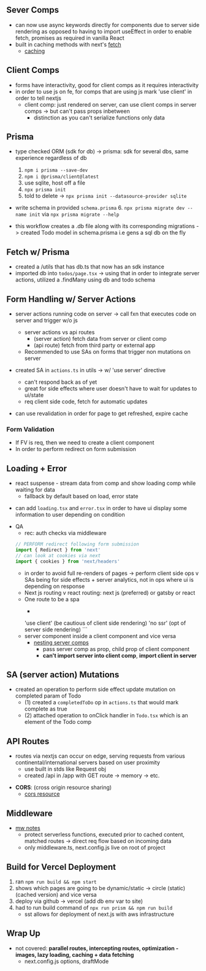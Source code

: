## Sever Comps
- can now use async keywords directly for components due to server side rendering as opposed to having to import useEffect in order to enable fetch, promises as required in vanilla React
- built in caching methods with next's [fetch](https://nextjs.org/docs/app/api-reference/functions/fetch)
    * [caching](https://nextjs.org/docs/app/building-your-application/caching)

## Client Comps
- forms have interactivity, good for client comps as it requires interactivity
- in order to use js on fe, for comps that are using js mark 'use client' in order to tell nextjs
    * client comp: just rendered on server, can use client comps in server comps -> but can't pass props inbetween
        - distinction as you can't serialize functions only data

## Prisma
- type checked ORM (sdk for db) -> prisma: sdk for several dbs, same experience regardless of db
    1. `npm i prisma --save-dev`
    2. `npm i @prisma/client@latest`
    3. use sqlite, host off a file
    4. `npx prisma init`
    5. told to delete -> `npx prisma init --datasource-provider sqlite`
- write schema in provided `schema.prisma`
    6. `npx prisma migrate dev --name init` via `npx prisma migrate --help`

- this workflow creates a .db file along with its corresponding migrations -> created Todo model in schema.prisma i.e gens a sql db on the fly

## Fetch w/ Prisma
- created a /utils that has db.ts that now has an sdk instance
- imported db into `todos/page.tsx` -> using that in order to integrate server actions, utilized a .findMany using db and todo schema

## Form Handling w/ Server Actions
- server actions running code on server -> call fxn that executes code on server and trigger w/o js
    * server actions vs api routes
        - (server action) fetch data from server or client comp
        - (api route) fetch from third party or external app
    - Recommended to use SAs on forms that trigger non mutations on server

- created SA in `actions.ts` in utils -> w/ 'use server' directive
    * can't respond back as of yet
    * great for side effects where user doesn't have to wait for updates to ui/state
    * req client side code, fetch for automatic updates
- can use revalidation in order for page to get refreshed, expire cache

### Form Validation
- If FV is req, then we need to create a client component
- In order to perform redirect on form submission

## Loading + Error
* react suspense - stream data from comp and show loading comp while waiting for data
    * fallback by default based on load, error state
- can add `loading.tsx` and `error.tsx` in order to have ui display some information to user depending on condition
* QA
    - rec: auth checks via middleware
    ```ts
    // PERFORM redirect following form submission
    import { Redirect } from 'next'
    // can look at cookies via next
    import { cookies } from 'next/headers'
    ```
    - in order to avoid full re-renders of pages -> perform client side ops v SAs being for side effects + server analytics, not in ops where ui is depending on response
    - Next js routing v react routing: next js (preferred) or gatsby or react
    - One route to be a spa
        * ```TS
        'use client' (be cautious of client side rendering)
        'no ssr' (opt of server side rendering)
          ```
    - server component inside a client component and vice versa
        * [nesting server comps](https://nextjs.org/docs/app/building-your-application/rendering#nesting-server-components-inside-client-components)
            - pass server comp as prop, child prop of client component
            - __can't import server into client comp__, __import client in server__

## SA (server action) Mutations
- created an operation to perform side effect update mutation on completed param of Todo
    * (1) created a `completedToDo` op in `actions.ts` that would mark complete as true
    * (2) attached operation to onClick handler in `Todo.tsx` which is an element of the Todo comp

## API Routes
- routes via nextjs can occur on edge, serving requests from various continental/international servers based on user proximity
    * use built in stds like Request obj
    * created /api in /app with GET route -> memory -> etc.

* __CORS__: (cross origin resource sharing)
    - [cors resource](https://nextjs.org/docs/pages/building-your-application/routing/middleware#cors)

## Middleware
- [mw notes](https://scottmoss.notion.site/Middleware-baad1c5575fd4cfca8d167021e9b3922)
    * protect serverless functions, executed prior to cached content, matched routes -> direct req flow based on incoming data
    * only middleware.ts, next.config.js live on root of project
## Build for Vercel Deployment
1. ran `npm run build && npm start`
2. shows which pages are going to be dynamic/static -> circle (static)(cached version) and vice versa
3. deploy via github -> vercel (add db env var to site)
4. had to run build command of `npx run prism && npm run build`
    - sst allows for deployment of next.js with aws infrastructure

## Wrap Up
- not covered: __parallel routes, intercepting routes, optimization - images, lazy loading, caching + data fetching__
    * next.config.js options, draftMode
